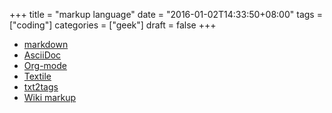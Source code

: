 +++
title = "markup language"
date = "2016-01-02T14:33:50+08:00"
tags = ["coding"]
categories = ["geek"]
draft = false
+++

- [markdown](https://en.wikipedia.org/wiki/Markdown)
- [AsciiDoc](https://en.wikipedia.org/wiki/AsciiDoc)
- [Org-mode](https://en.wikipedia.org/wiki/Org-mode)
- [Textile](https://en.wikipedia.org/wiki/Textile_(markup_language))
- [txt2tags](https://en.wikipedia.org/wiki/Txt2tags)
- [Wiki markup](https://en.wikipedia.org/wiki/Wiki_markup)
